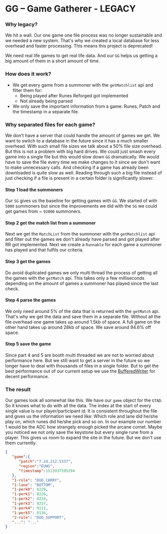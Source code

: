# GG – Game Gatherer - LEGACY
### Why legacy?
We hit a wall. Our one game one file process was no longer sustainable and we needed a new system.
That's why we created a local database for less overhead and faster processing.
This means this project is deprecated!

We need real life games to get real life data. And our ``GG`` helps us getting a big amount of them
in a short amount of time. 

### How does it work?
- We get every game from a summoner with the ``getMatchlist`` api and filter them for:
    - Being played after Runes Reforged got implemented
    - Not already being parsed
- We only save the important information from a game: Runes, Patch and the timestamp in a separate file.

### Why separated files for each game?
We don't have a server that could handle the amount of games we get. We want to switch to a database
in the future since it has a much smaller overhead. With such small file sizes we talk about a 50% file
size overhead. But this is not a problem with big hard drives. We could just smash every game into a single
file but this would slow down ``GG`` dramatically. We would have to save the file every time we make changes
to it since we don't want to make unnecessary calls. And checking if a game has already been downloaded is
quite slow as well. Reading through such a big file instead of just checking if a file is present in a certain
folder is significantly slower.

#### Step 1 load the summoners
Our ``SG`` gives us the baseline for getting games with ``GG``. We started of with ``5000`` summoners
but since the improvements we did with the ``SG`` we could get games from ~ ``92000`` summoners.

#### Step 2 get the match list from a summoner
Next we get the ``MatchList`` from the summoner with the ``getMatchlist`` api and filter 
out the games we don't already have parsed and got played after RR got implemented. 
Next we create a ``Runnable`` for each game a summoner has played and that fulfils our criteria. 

#### Step 3 get the games
Do avoid duplicated games we only multi thread the process of getting all the games with the ``getMatch``
api. This takes only a few milliseconds depending on the amount of games a summoner has played since the
last check.  

#### Step 4 parse the games
We only need around 5% of the data that is returned with the ``getMatch`` api. That's why we get the data
and save them in a separate file. Without all the file overhead one game takes up around 1.5kb of space.
A full game on the other hand takes up around 28kb of space. We save around 94.6% off space.

#### Step 5 save the game
Since part 4 and 5 are booth multi threaded we are not to worried about performance here. But we still want
to get a server in the future so we longer have to deal with thousands of files in a single folder.
But to get the best performance out of our current setup we use the [BufferedWriter](https://docs.oracle.com/javase/7/docs/api/java/io/BufferedWriter.html) for
decent performance.

### The result
Our games look all somewhat like this. We have our ``game`` object for the ``GTAD``. So it knows what to do
with all the data. The index at the start of every single value is our player/participant id. It is consistent
throughout the file and gives us the information we need like: Which role and lane did he/she play on, which runes
did he/she pick and so on. In our example our number 1 would be the ADC how strangely enough picked the arcane comet. 
Maybe you noticed we not only save the keystone but every single rune from a player. This gives us room to expand 
the site in the future. But we don't use them currently. 
````json
{
   "game":{
      "patch":"7.24.212.5337",
      "region":"EUW1",
      "timestamp":1513937595294
   },
   "1-role": "DUO_CARRY",
   "1-lane": "BOTTOM",
   "1-perk0": 8229,
   "1-perk1": 8226,
   "1-perk2": 8234,
   "1-perk3": 8237,
   "1-perk4": 9111,
   "1-perk5": 8136,
   "2-role": "DUO_SUPPORT",
   "...": "..."   
}
````
